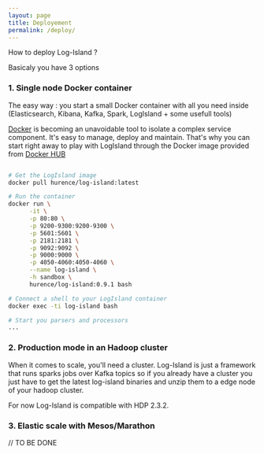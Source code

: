 ```yaml
---
layout: page
title: Deployement
permalink: /deploy/
---
```


How to deploy Log-Island ?

Basicaly you have 3 options

### 1. Single node Docker container
The easy way : you start a small Docker container with all you need inside (Elasticsearch, Kibana, Kafka, Spark, LogIsland + some usefull tools)

[Docker](https://www.docker.com) is becoming an unavoidable tool to isolate a complex service component. It's easy to manage, deploy and maintain. That's why you can start right away to play with LogIsland through the Docker image provided from [Docker HUB](https://hub.docker.com/r/hurence/log-island/)

```sh

# Get the LogIsland image
docker pull hurence/log-island:latest

# Run the container
docker run \
      -it \
      -p 80:80 \
      -p 9200-9300:9200-9300 \
      -p 5601:5601 \
      -p 2181:2181 \
      -p 9092:9092 \
      -p 9000:9000 \
      -p 4050-4060:4050-4060 \
      --name log-island \
      -h sandbox \
      hurence/log-island:0.9.1 bash

# Connect a shell to your LogIsland container
docker exec -ti log-island bash

# Start you parsers and processors
...

```


### 2. Production mode in an Hadoop cluster
When it comes to scale, you'll need a cluster. Log-Island is just a framework that runs sparks jobs over Kafka topics so if you already have a cluster you just have to get the latest log-island binaries and unzip them to a edge node of your hadoop cluster.

For now Log-Island is compatible with HDP 2.3.2.


### 3. Elastic scale with Mesos/Marathon
// TO BE DONE
